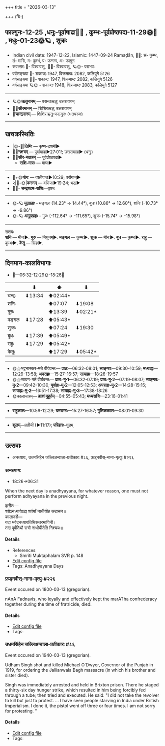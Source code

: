 +++
title = "2026-03-13"

+++
(चि॰)
## फाल्गुनः-12-25  ,धनुः-पूर्वाषाढा🌛🌌  ,  कुम्भः-पूर्वप्रोष्ठपदा-11-29🌞🌌  ,  मधुः-01-23🌞🪐  , शुक्रः
- Indian civil date: 1947-12-22, Islamic: 1447-09-24 Ramaḍān, 🌌🌞: सं- कुम्भः, तं- मासि, म- कुम्भं, प- फग्गण, अ- फागुन
- संवत्सरः 🌛- विश्वावसुः, 🌌🌞- विश्वावसुः, 🪐🌞- पराभवः
- वर्षसङ्ख्या 🌛- शकाब्दः 1947, विक्रमाब्दः 2082, कलियुगे 5126
- वर्षसङ्ख्या 🌌🌞- शकाब्दः 1947, विक्रमाब्दः 2082, कलियुगे 5126
- वर्षसङ्ख्या 🪐🌞 - शकाब्दः 1948, विक्रमाब्दः 2083, कलियुगे 5127
___________________
- 🪐🌞**ऋतुमानम्** — वसन्तऋतुः उत्तरायणम्
- 🌌🌞**सौरमानम्** — शिशिरऋतुः उत्तरायणम्
- 🌛**चान्द्रमानम्** — शिशिरऋतुः फाल्गुनः (≈तपस्यः)
___________________


## खचक्रस्थितिः
- |🌞-🌛|**तिथिः** — कृष्ण-दशमी►  
- 🌌🌛**नक्षत्रम्** — पूर्वाषाढा►27:01!; उत्तराषाढा► (धनुः)  
- 🌌🌞**सौर-नक्षत्रम्** — पूर्वप्रोष्ठपदा►  
  - **राशि-मासः** — माघः► 
___________________
- 🌛+🌞**योगः** — व्यतीपातः►10:29; वरीयान्►  
- २|🌛-🌞|**करणम्** — वणिजा►19:24; भद्रा►  
- 🌌🌛- **चन्द्राष्टम-राशिः**—वृषभः  
___________________
- 🌞-🪐 **मूढग्रहाः** - मङ्गलः (14.23° → 14.44°), बुधः (10.86° → 12.60°), शनिः (-10.73° → -9.86°)
- 🌞-🪐 **अमूढग्रहाः** - गुरुः (-112.64° → -111.65°), शुक्रः (-15.74° → -15.98°)
___________________
राशयः  
**शनि** — मीनः►. **गुरु** — मिथुनम्►. **मङ्गल** — कुम्भः►. **शुक्र** — मीनः►. **बुध** — कुम्भः►. **राहु** — कुम्भः►. **केतु** — सिंहः►. 
___________________


## दिनमान-कालविभागाः
- 🌅—06:32-12:29🌞-18:26🌇  

|      |⬇     |⬆     |⬇     |
|------|-----|-----|------|
|चन्द्रः|⬇13:34 |⬆02:44*|     |
|शनिः   |     |⬆07:07 |⬇19:08 |
|गुरुः  |     |⬆13:39 |⬇02:21*|
|मङ्गलः |⬇17:28 |⬆05:43*|     |
|शुक्रः |     |⬆07:24 |⬇19:30 |
|बुधः   |⬇17:39 |⬆05:49*|     |
|राहुः  |⬇17:29 |⬆05:42*|     |
|केतुः  |     |⬆17:29 |⬇05:42*|
___________________
- 🌞⚝भट्टभास्कर-मते वीर्यवन्तः— **प्रातः**—06:32-08:01; **साङ्गवः**—09:30-10:59; **मध्याह्नः**—12:29-13:58; **अपराह्णः**—15:27-16:57; **सायाह्नः**—18:26-19:57  
- 🌞⚝सायण-मते वीर्यवन्तः— **प्रातः-मु॰1**—06:32-07:19; **प्रातः-मु॰2**—07:19-08:07; **साङ्गवः-मु॰2**—09:42-10:30; **पूर्वाह्णः-मु॰2**—12:05-12:53; **अपराह्णः-मु॰2**—14:28-15:15; **सायाह्नः-मु॰2**—16:51-17:38; **सायाह्नः-मु॰3**—17:38-18:26  
- 🌞कालान्तरम्— **ब्राह्मं मुहूर्तम्**—04:55-05:43; **मध्यरात्रिः**—23:16-01:41  
___________________
- **राहुकालः**—10:59-12:29; **यमघण्टः**—15:27-16:57; **गुलिककालः**—08:01-09:30  
___________________
- **शूलम्**—प्रतीची (►11:17); **परिहारः**–गुडम्  
___________________

## उत्सवाः
- अनध्यायः, उधमसिंहेन जल्लिअन्वाला-प्रतीकारः #८६, फ़ड्नवीस्-नाना-मृत्युः #२२६
### अनध्यायः
- 18:26→06:31



When the next day is anadhyayana, for whatever reason, one must not perform adhyayana in the previous night.

हारीतः—  
श्वोऽनध्यायेऽद्य शर्वर्यां नाधीयीत कदाचन॥  
कालादर्शे—  
यदा भवेदनध्यायतिथिरुत्तरभागिनी।  
तदा पूर्वतिथौ रात्रौ नाधीयीतेति निश्चयः॥



#### Details
- References
  - Smriti Muktaphalam SVR p.  148
- [Edit config file](https://github.com/jyotisham/adyatithi/blob/master/time_focus/adhyayana/description_only/anadhyAyaH~pUrvarAtrau.toml)
- Tags: Anadhyayana Days


### फ़ड्नवीस्-नाना-मृत्युः #२२६

Event occured on 1800-03-13 (gregorian). 

nAnA Fadnavis, who loyally and effectively kept the marATha confrederacy together during the time of fratricide, died.

#### Details
- [Edit config file](https://github.com/jyotisham/adyatithi/blob/master/mahApuruSha/xatra-later/gregorian/day/03/13/faDnavIs-nAnA-mRtyuH.toml)
- Tags: 


### उधमसिंहेन जल्लिअन्वाला-प्रतीकारः #८६

Event occured on 1940-03-13 (gregorian). 

Udham Singh shot and killed Michael O'Dwyer, Governor of the Punjab in 1919, for ordering the Jallianwala Bagh massacre (in which his brother and sister died).

Singh was immediately arrested and held in Brixton prison. There he staged a thirty-six day hunger strike, which resulted in him being forcibly fed through a tube; then tried and executed. He said: "I did not take the revolver to kill but just to protest. ... I have seen people starving in India under British Imperialism. I done it, the pistol went off three or four times. I am not sorry for protesting. "

#### Details
- [Edit config file](https://github.com/jyotisham/adyatithi/blob/master/mahApuruSha/xatra-later/gregorian/day/03/13/udhamasiMhena_jallianvAlA-pratIkAraH.toml)
- Tags: 



